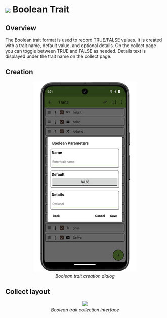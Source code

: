 <img ref="audio" style="vertical-align: middle;" src="_static/icons/formats/close-circle.png" width="40px"> Boolean Trait
===============================================================================

Overview
--------

The Boolean trait format is used to record TRUE/FALSE values. It is
created with a trait name, default value, and optional details. On the
collect page you can toggle between TRUE and FALSE as needed. Details
text is displayed under the trait name on the collect page.

Creation
--------

<figure align="center" class="image">
  <img src="_static/images/traits/formats/create_boolean_framed.png" width="325px"> 
  <figcaption><i>Boolean trait creation dialog</i></figcaption> 
</figure>

Collect layout
--------------

<figure align="center" class="image">
  <img src="_static/images/traits/formats/collect_boolean_framed.png" width="350px"> 
  <figcaption><i>Boolean trait collection interface</i></figcaption> 
</figure>